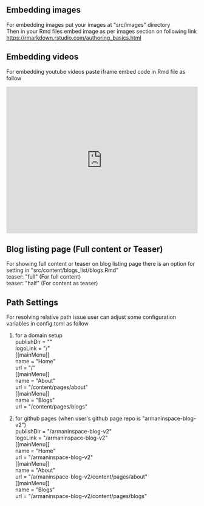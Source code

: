 ## Embedding images
For embedding images put your images at "src/images" directory<br /> 
Then in your Rmd files embed image as per images section on following link<br />
https://rmarkdown.rstudio.com/authoring_basics.html 


## Embedding videos
For embedding youtube videos paste iframe embed code in Rmd file as follow<br />
<iframe class="youtube-player" type="text/html" src="https://www.youtube.com/embed/EjDwhcZq1z0" allowfullscreen="" height="385" frameborder="0" width="100%">
</iframe>

## Blog listing page (Full content or Teaser)
For showing full content or teaser on blog listing page there is an option for setting in "src/content/blogs_list/blogs.Rmd"<br />
teaser: "full"  (For full content) <br />
teaser: "half"  (For content as teaser)

## Path Settings
For resolving relative path issue user can adjust some configuration variables in config.toml as follow<br />
1) for a domain setup <br />
publishDir = ""<br />
logoLink = "/"<br />
[[mainMenu]]<br />
  name = "Home"<br />
  url = "/"<br />
[[mainMenu]]<br />
  name = "About"<br />
  url = "/content/pages/about"<br />
[[mainMenu]]<br />
  name = "Blogs"<br />
  url = "/content/pages/blogs"<br />

2) for github pages (when user's github page repo is "armaninspace-blog-v2")<br />
publishDir = "/armaninspace-blog-v2"<br />
logoLink = "/armaninspace-blog-v2"<br />
[[mainMenu]]<br />
  name = "Home"<br />
  url = "/armaninspace-blog-v2"<br />
[[mainMenu]]<br />
  name = "About"<br />
  url = "/armaninspace-blog-v2/content/pages/about"<br />
[[mainMenu]]<br />
  name = "Blogs"<br />
  url = "/armaninspace-blog-v2/content/pages/blogs"<br />


